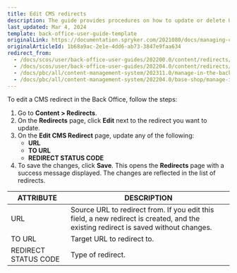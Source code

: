```yaml
---
title: Edit CMS redirects
description: The guide provides procedures on how to update or delete URL redirects in the Back Office.
last_updated: Mar 4, 2024
template: back-office-user-guide-template
originalLink: https://documentation.spryker.com/2021080/docs/managing-cms-redirects
originalArticleId: 1b68a9ac-2e1e-4dd6-ab73-3847e9faa634
redirect_from:
  - /docs/scos/user/back-office-user-guides/202200.0/content/redirects/managing-cms-redirects.html
  - /docs/scos/user/back-office-user-guides/202204.0/content/redirects/managing-cms-redirects.html
  - /docs/pbc/all/content-management-system/202311.0/manage-in-the-back-office/redirects/manage-cms-redirects.html
  - /docs/pbc/all/content-management-system/202204.0/base-shop/manage-in-the-back-office/redirects/manage-cms-redirects.html
---
```


To edit a CMS redirect in the Back Office, follow the steps:

1. Go to **Content&nbsp;<span aria-label="and then">></span> Redirects**.
2. On the **Redirects** page, click **Edit** next to the redirect you want to update.
3. On the **Edit CMS Redirect** page, update any of the following:
    - **URL**
    - **TO URL**
    - **REDIRECT STATUS CODE**
4. To save the changes, click **Save**.
  This opens the **Redirects** page with a success message displayed. The changes are reflected in the list of redirects.

| ATTRIBUTE | DESCRIPTION |
| --- | --- |
| URL | Source URL to redirect from. If you edit this field, a new redirect is created, and the existing redirect is saved without changes. |
| TO URL  | Target URL to redirect to. |
| REDIRECT STATUS CODE | Type of redirect. |
